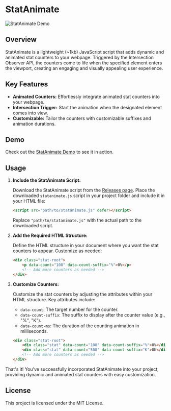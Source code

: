 # StatAnimate

![StatAnimate Demo](https://github.com/iamajraj/stat-animate/blob/main/demo.gif?raw=true)

## Overview

StatAnimate is a lightweight (~1kb) JavaScript script that adds dynamic and animated stat counters to your webpage. Triggered by the Intersection Observer API, the counters come to life when the specified element enters the viewport, creating an engaging and visually appealing user experience.

## Key Features

- **Animated Counters:** Effortlessly integrate animated stat counters into your webpage.
- **Intersection Trigger:** Start the animation when the designated element comes into view.
- **Customizable:** Tailor the counters with customizable suffixes and animation durations.

## Demo

Check out the [StatAnimate Demo](https://iamajraj.github.io/stat-animate/) to see it in action.

## Usage

1. **Include the StatAnimate Script:**

    Download the StatAnimate script from the [Releases page](https://github.com/iamajraj/stat-animate/releases). Place the downloaded `statanimate.js` script in your project folder and include it in your HTML file:

    ```html
    <script src="path/to/statanimate.js" defer></script>
    ```

    Replace `"path/to/statanimate.js"` with the actual path to the downloaded script.

2. **Add the Required HTML Structure:**

    Define the HTML structure in your document where you want the stat counters to appear. Customize as needed:

    ```html
    <div class="stat-root">
        <p data-count="100" data-count-suffix="%">0%</p>
        <!-- Add more counters as needed -->
    </div>
    ```

3. **Customize Counters:**

    Customize the stat counters by adjusting the attributes within your HTML structure. Key attributes include:
    - `data-count`: The target number for the counter.
    - `data-count-suffix`: The suffix to display after the counter value (e.g., "%", "K").
    - `data-count-ms`: The duration of the counting animation in milliseconds.

    ```html
    <div class="stat-root">
        <div class="stat" data-count="100" data-count-suffix="%">0%</div>
        <div class="stat" data-count="500" data-count-suffix="K">0K</div>
        <!-- Add more counters as needed -->
    </div>
    ```

That's it! You've successfully incorporated StatAnimate into your project, providing dynamic and animated stat counters with easy customization.



## License
This project is licensed under the MIT License.
